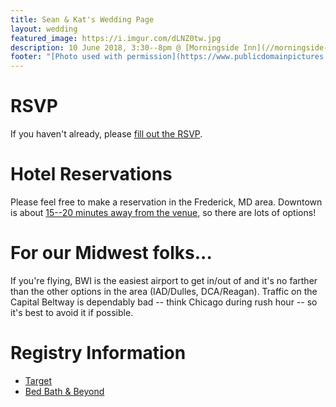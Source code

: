 ```yaml
---
title: Sean & Kat's Wedding Page
layout: wedding
featured_image: https://i.imgur.com/dLNZ0tw.jpg
description: 10 June 2018, 3:30--8pm @ [Morningside Inn](//morningside-inn.com) ([map](https://goo.gl/maps/52rh45rooCL2)) | [RSVP by May 13](/wedding/rsvp)
footer: "[Photo used with permission](https://www.publicdomainpictures.net/view-image.php?image=474&picture=wedding-rings)"
---
```


# RSVP
If you haven't already, please [fill out the RSVP](/wedding/rsvp).

# Hotel Reservations
Please feel free to make a reservation in the Frederick, MD area.
Downtown is about [15--20 minutes away from the venue][dir], so there
are lots of options!

# For our Midwest folks...
If you're flying, BWI is the easiest airport to get in/out of and it's
no farther than the other options in the area (IAD/Dulles,
DCA/Reagan).  Traffic on the Capital Beltway is dependably bad --
think Chicago during rush hour -- so it's best to avoid it if
possible.

# Registry Information
- [Target][target]
- [Bed Bath & Beyond][bbb]

[bbb]: https://www.bedbathandbeyond.com/store/giftregistry/view_registry_guest.jsp?pwsToken=&eventType=Wedding&inventoryCallEnabled=true&registryId=545698234&pwsurl=
[target]: https://www.target.com/gift-registry/giftgiver?registryId=d8c26e23886f48af833c6e780acf5bf8&type=WEDDING
[dir]: https://goo.gl/maps/D3taxp6N9XK2

